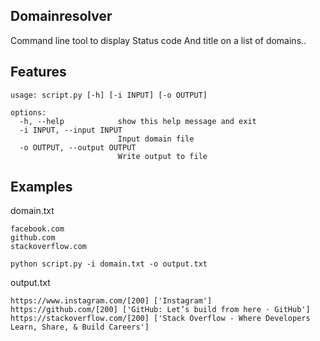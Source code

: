 ## Domainresolver

Command line tool to display Status code And title on a list of domains..

## Features
```
usage: script.py [-h] [-i INPUT] [-o OUTPUT]

options:
  -h, --help            show this help message and exit
  -i INPUT, --input INPUT
                        Input domain file
  -o OUTPUT, --output OUTPUT
                        Write output to file
```


## Examples

domain.txt 
```
facebook.com
github.com
stackoverflow.com
```

```python script.py -i domain.txt -o output.txt```

output.txt

```
https://www.instagram.com/[200] ['Instagram']
https://github.com/[200] ['GitHub: Let’s build from here · GitHub']
https://stackoverflow.com/[200] ['Stack Overflow - Where Developers Learn, Share, & Build Careers']
```
